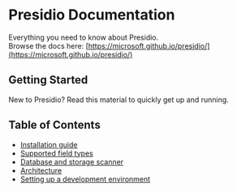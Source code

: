 # Presidio Documentation

Everything you need to know about Presidio.  
Browse the docs here: [https://microsoft.github.io/presidio/](https://microsoft.github.io/presidio/)

## Getting Started

New to Presidio? Read this material to quickly get up and running.

## Table of Contents

- [Installation guide](install.md)
- [Supported field types](field_types.md)
- [Database and storage scanner](tutorial_scheduler.md)
- [Architecture](design.md)
- [Setting up a development environment](development.md)
